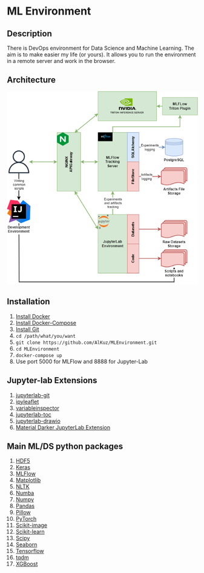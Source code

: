ML Environment
==============

Description
-----------
There is DevOps environment for Data Science and Machine Learning. The aim is to make easier my life (or yours). It allows you to run the environment in a remote server and work in the browser.


Architecture
------------
![architecture](./docs/architecture.drawio.png)


Installation
------------

1. [Install Docker](https://docs.docker.com/install/linux/docker-ce/ubuntu/)
2. [Install Docker-Compose](https://docs.docker.com/compose/install/)
3. [Install Git](https://git-scm.com/book/en/v2/Getting-Started-Installing-Git)
4. `cd /path/what/you/want`
5. `git clone https://github.com/AlKuz/MLEnvironment.git`
6. `cd MLEnvironment`
7. `docker-compose up`
8. Use port 5000 for MLFlow and 8888 for Jupyter-Lab

Jupyter-lab Extensions
----------------------
1. [jupyterlab-git](https://github.com/jupyterlab/jupyterlab-git)
2. [ipyleaflet](https://github.com/jupyter-widgets/ipyleaflet)
3. [variableinspector](https://github.com/lckr/jupyterlab-variableInspector)
4. [jupyterlab-toc](https://github.com/jupyterlab/jupyterlab-toc)
5. [jupyterlab-drawio](https://github.com/QuantStack/jupyterlab-drawio)
6. [Material Darker JupyterLab Extension](https://github.com/oriolmirosa/jupyterlab_materialdarker)

Main ML/DS python packages
---------------
1. [HDF5](https://www.hdfgroup.org/solutions/hdf5/)
2. [Keras](https://keras.io/)
3. [MLFlow](https://www.mlflow.org/docs/latest/index.html)
4. [Matplotlib](https://matplotlib.org/)
5. [NLTK](https://www.nltk.org/)
6. [Numba](http://numba.pydata.org/)
7. [Numpy](https://numpy.org/)
8. [Pandas](https://pandas.pydata.org/)
9. [Pillow](https://pillow.readthedocs.io/en/stable/installation.html)
10. [PyTorch](https://pytorch.org/)
11. [Scikit-image](https://scikit-image.org/)
12. [Scikit-learn](https://scikit-learn.org/stable/)
13. [Scipy](https://www.scipy.org/)
14. [Seaborn](https://seaborn.pydata.org/)
15. [Tensorflow](https://www.tensorflow.org/)
16. [tqdm](https://tqdm.github.io/)
17. [XGBoost](https://xgboost.readthedocs.io/en/latest/python/python_intro.html)
